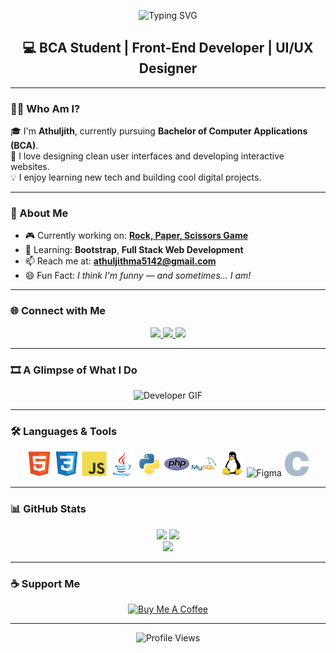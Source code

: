 <!-- Typing Effect -->
<p align="center">
  <img src="https://readme-typing-svg.herokuapp.com?font=Fira+Code&weight=500&size=26&pause=1000&color=FF6C00&center=true&vCenter=true&width=500&lines=Hi+there+%F0%9F%91%8B%2C+I'm+Athuljith;Web+Developer+%F0%9F%92%BB;UI+%2F+UX+Designer+%F0%9F%8E%A8;Tech+Explorer+%F0%9F%94%A5" alt="Typing SVG" />
</p>

<h2 align="center">💻 BCA Student | Front-End Developer | UI/UX Designer</h2>

---

### 👨‍💻 Who Am I?

🎓 I'm **Athuljith**, currently pursuing **Bachelor of Computer Applications (BCA)**.  
🎨 I love designing clean user interfaces and developing interactive websites.  
💡 I enjoy learning new tech and building cool digital projects.  

---

### 🚀 About Me

- 🎮 Currently working on: [**Rock, Paper, Scissors Game**](https://athuljith5142.github.io/Demogame-website/game.html)  
- 🌱 Learning: **Bootstrap**, **Full Stack Web Development**  
- 📫 Reach me at: **athuljithma5142@gmail.com**  
- 😄 Fun Fact: *I think I'm funny — and sometimes… I am!*  

---

### 🌐 Connect with Me

<p align="center">
  <a href="https://linkedin.com/in/athuljithma" target="_blank">
    <img src="https://img.shields.io/badge/LinkedIn-0A66C2?style=for-the-badge&logo=linkedin&logoColor=white" />
  </a>
  <a href="mailto:athuljithma5142@gmail.com" target="_blank">
    <img src="https://img.shields.io/badge/Gmail-D14836?style=for-the-badge&logo=gmail&logoColor=white" />
  </a>
  <a href="https://github.com/athuljith5142" target="_blank">
    <img src="https://img.shields.io/badge/GitHub-171515?style=for-the-badge&logo=github&logoColor=white" />
  </a>
</p>

---

### 🎞️ A Glimpse of What I Do

<p align="center">
  <img src="https://media.giphy.com/media/qgQUggAC3Pfv687qPC/giphy.gif" alt="Developer GIF" width="400"/>
</p>

---

### 🛠️ Languages & Tools

<p align="center">
  <img src="https://raw.githubusercontent.com/devicons/devicon/master/icons/html5/html5-original.svg" alt="HTML" width="40"/>
  <img src="https://raw.githubusercontent.com/devicons/devicon/master/icons/css3/css3-original.svg" alt="CSS" width="40"/>
  <img src="https://raw.githubusercontent.com/devicons/devicon/master/icons/javascript/javascript-original.svg" alt="JavaScript" width="40"/>
  <img src="https://raw.githubusercontent.com/devicons/devicon/master/icons/java/java-original.svg" alt="Java" width="40"/>
  <img src="https://raw.githubusercontent.com/devicons/devicon/master/icons/python/python-original.svg" alt="Python" width="40"/>
  <img src="https://raw.githubusercontent.com/devicons/devicon/master/icons/php/php-original.svg" alt="PHP" width="40"/>
  <img src="https://raw.githubusercontent.com/devicons/devicon/master/icons/mysql/mysql-original-wordmark.svg" alt="MySQL" width="40"/>
  <img src="https://raw.githubusercontent.com/devicons/devicon/master/icons/linux/linux-original.svg" alt="Linux" width="40"/>
  <img src="https://www.vectorlogo.zone/logos/figma/figma-icon.svg" alt="Figma" width="40"/>
  <img src="https://raw.githubusercontent.com/devicons/devicon/master/icons/c/c-original.svg" alt="C" width="40"/>
</p>

---

### 📊 GitHub Stats

<p align="center">
  <img src="https://github-readme-stats.vercel.app/api?username=athuljith5142&show_icons=true&theme=gradient&border_radius=10" width="450" />
  <img src="https://streak-stats.demolab.com/?user=athuljith5142&theme=tokyonight&hide_border=false" width="450" />
  <br/>
  <img src="https://github-readme-stats.vercel.app/api/top-langs/?username=athuljith5142&layout=compact&theme=tokyonight" width="450" />
</p>

---

### ☕ Support Me

<p align="center">
  <a href="https://www.buymeacoffee.com/Athuljith" target="_blank">
    <img src="https://cdn.buymeacoffee.com/buttons/v2/default-yellow.png" height="50" width="210" alt="Buy Me A Coffee" />
  </a>
</p>

---

<p align="center">
  <img src="https://komarev.com/ghpvc/?username=athuljith5142&label=Profile+Views&color=orange" alt="Profile Views"/>
</p>
